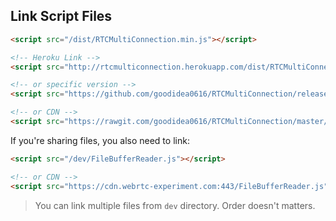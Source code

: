 ## Link Script Files

```html
<script src="/dist/RTCMultiConnection.min.js"></script>

<!-- Heroku Link -->
<script src="http://rtcmulticonnection.herokuapp.com/dist/RTCMultiConnection.min.js"></script>

<!-- or specific version -->
<script src="https://github.com/goodidea0616/RTCMultiConnection/releases/download/3.4.3/RTCMultiConnection.js"></script>

<!-- or CDN -->
<script src="https://rawgit.com/goodidea0616/RTCMultiConnection/master/dist/RTCMultiConnection.min.js"></script>
```

If you're sharing files, you also need to link:

```html
<script src="/dev/FileBufferReader.js"></script>

<!-- or CDN -->
<script src="https://cdn.webrtc-experiment.com:443/FileBufferReader.js"></script>
```

> You can link multiple files from `dev` directory. Order doesn't matters.
